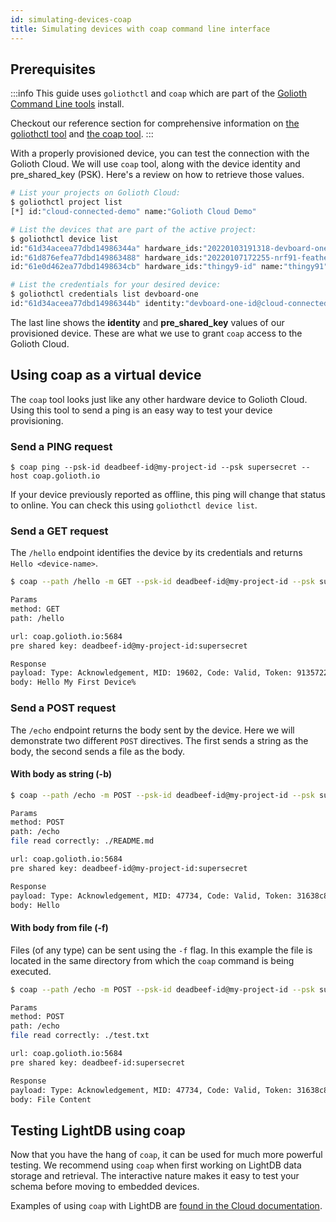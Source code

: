 ```yaml
---
id: simulating-devices-coap
title: Simulating devices with coap command line interface
---
```


## Prerequisites

:::info
This guide uses `goliothctl` and `coap` which are part of the [Golioth Command Line tools](/commandline) install.

Checkout our reference section for comprehensive information on [the goliothctl tool](/reference/command-line-tools/goliothctl/goliothctl) and [the coap tool](/reference/command-line-tools/coap/coap).
:::

With a properly provisioned device, you can test the connection with the Golioth
Cloud. We will use `coap` tool, along with the device identity and
pre_shared_key (PSK). Here's a review on how to retrieve those values.

```bash
# List your projects on Golioth Cloud:
$ goliothctl project list
[*] id:"cloud-connected-demo" name:"Golioth Cloud Demo"

# List the devices that are part of the active project:
$ goliothctl device list
id:"61d34aceea77dbd14986344a" hardware_ids:"20220103191318-devboard-one" name:"devboard-one" status:"offline"
id:"61d876efea77dbd149863488" hardware_ids:"20220107172255-nrf91-feather" name:"nrf91-feather" status:"offline"
id:"61e0d462ea77dbd1498634cb" hardware_ids:"thingy9-id" name:"thingy91" status:"offline"

# List the credentials for your desired device:
$ goliothctl credentials list devboard-one
id:"61d34aceea77dbd14986344b" identity:"devboard-one-id@cloud-connected-demo" pre_shared_key:"supersecret"
```

The last line shows the __identity__ and **pre_shared_key** values of our
provisioned device. These are what we use to grant `coap` access to the Golioth
Cloud.

## Using coap as a virtual device

The `coap` tool looks just like any other hardware device to Golioth Cloud.
Using this tool to send a ping is an easy way to test your device provisioning.

### Send a PING request

```
$ coap ping --psk-id deadbeef-id@my-project-id --psk supersecret --host coap.golioth.io
```

If your device previously reported as offline, this ping will change that status
to online. You can check this using `goliothctl device list`.

### Send a GET request

The `/hello` endpoint identifies the device by its credentials and returns `Hello <device-name>`.

```bash
$ coap --path /hello -m GET --psk-id deadbeef-id@my-project-id --psk supersecret --host coap.golioth.io

Params
method: GET
path: /hello

url: coap.golioth.io:5684
pre shared key: deadbeef-id@my-project-id:supersecret

Response
payload: Type: Acknowledgement, MID: 19602, Code: Valid, Token: 913572292474c677, ContentFormat: text/plain;charset=utf-8
body: Hello My First Device%
```

### Send a POST request

The `/echo` endpoint returns the body sent by the device. Here we will
demonstrate two different `POST` directives. The first sends a string as the
body, the second sends a file as the body.

#### With body as string (-b)

```bash
$ coap --path /echo -m POST --psk-id deadbeef-id@my-project-id --psk supersecret --host coap.golioth.io -b "Hello"

Params
method: POST
path: /echo
file read correctly: ./README.md

url: coap.golioth.io:5684
pre shared key: deadbeef-id@my-project-id:supersecret

Response
payload: Type: Acknowledgement, MID: 47734, Code: Valid, Token: 31638c831239e704, ContentFormat: application/octet-stream
body: Hello
```

#### With body from file (-f)

Files (of any type) can be sent using the `-f` flag. In this example the file is located in the same directory from which the `coap` command is being executed.

```bash
$ coap --path /echo -m POST --psk-id deadbeef-id@my-project-id --psk supersecret --host coap.golioth.io -f ./test.txt

Params
method: POST
path: /echo
file read correctly: ./test.txt

url: coap.golioth.io:5684
pre shared key: deadbeef-id:supersecret

Response
payload: Type: Acknowledgement, MID: 47734, Code: Valid, Token: 31638c831239e704, ContentFormat: application/octet-stream
body: File Content
```

## Testing LightDB using coap

Now that you have the hang of `coap`, it can be used for much more powerful
testing. We recommend using `coap` when first working on LightDB data storage
and retrieval. The interactive nature makes it easy to test your schema before
moving to embedded devices.

Examples of using `coap` with LightDB are [found in the Cloud documentation](/cloud/services/lightdb/read-write-data).
